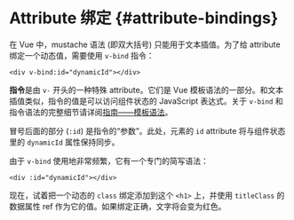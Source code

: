 # Attribute 绑定 {#attribute-bindings}

在 Vue 中，mustache 语法 (即双大括号) 只能用于文本插值。为了给 attribute 绑定一个动态值，需要使用 `v-bind` 指令：

```vue-html
<div v-bind:id="dynamicId"></div>
```

**指令**是由 `v-` 开头的一种特殊 attribute。它们是 Vue 模板语法的一部分。和文本插值类似，指令的值是可以访问组件状态的 JavaScript 表达式。关于 `v-bind` 和指令语法的完整细节请详阅<a target="_blank" href="/guide/essentials/template-syntax.html">指南——模板语法</a>。

冒号后面的部分 (`:id`) 是指令的“参数”。此处，元素的 `id` attribute 将与组件状态里的 `dynamicId` 属性保持同步。

由于 `v-bind` 使用地非常频繁，它有一个专门的简写语法：

```vue-html
<div :id="dynamicId"></div>
```

现在，试着把一个动态的 `class` 绑定添加到这个 `<h1>` 上，并使用 `titleClass` 的<span class="options-api">数据属性</span><span class="composition-api"> ref </span>作为它的值。如果绑定正确，文字将会变为红色。
